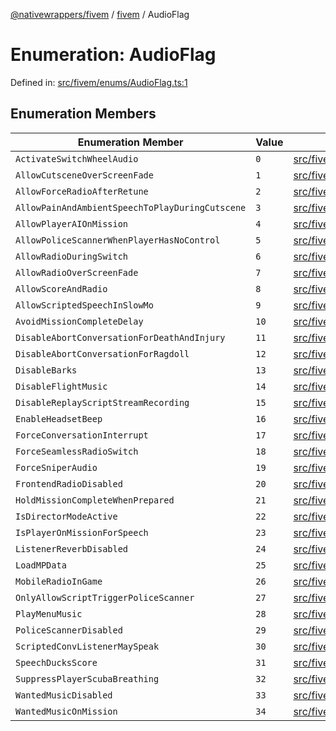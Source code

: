 [@nativewrappers/fivem](../../README.md) / [fivem](../README.md) / AudioFlag

# Enumeration: AudioFlag

Defined in: [src/fivem/enums/AudioFlag.ts:1](https://github.com/nativewrappers/nativewrappers/blob/ef9379993d0b7126700360ea0bc0e228bd354e81/src/fivem/enums/AudioFlag.ts#L1)

## Enumeration Members

| Enumeration Member | Value | Defined in |
| ------ | ------ | ------ |
| <a id="activateswitchwheelaudio"></a> `ActivateSwitchWheelAudio` | `0` | [src/fivem/enums/AudioFlag.ts:2](https://github.com/nativewrappers/nativewrappers/blob/ef9379993d0b7126700360ea0bc0e228bd354e81/src/fivem/enums/AudioFlag.ts#L2) |
| <a id="allowcutsceneoverscreenfade"></a> `AllowCutsceneOverScreenFade` | `1` | [src/fivem/enums/AudioFlag.ts:3](https://github.com/nativewrappers/nativewrappers/blob/ef9379993d0b7126700360ea0bc0e228bd354e81/src/fivem/enums/AudioFlag.ts#L3) |
| <a id="allowforceradioafterretune"></a> `AllowForceRadioAfterRetune` | `2` | [src/fivem/enums/AudioFlag.ts:4](https://github.com/nativewrappers/nativewrappers/blob/ef9379993d0b7126700360ea0bc0e228bd354e81/src/fivem/enums/AudioFlag.ts#L4) |
| <a id="allowpainandambientspeechtoplayduringcutscene"></a> `AllowPainAndAmbientSpeechToPlayDuringCutscene` | `3` | [src/fivem/enums/AudioFlag.ts:5](https://github.com/nativewrappers/nativewrappers/blob/ef9379993d0b7126700360ea0bc0e228bd354e81/src/fivem/enums/AudioFlag.ts#L5) |
| <a id="allowplayeraionmission"></a> `AllowPlayerAIOnMission` | `4` | [src/fivem/enums/AudioFlag.ts:6](https://github.com/nativewrappers/nativewrappers/blob/ef9379993d0b7126700360ea0bc0e228bd354e81/src/fivem/enums/AudioFlag.ts#L6) |
| <a id="allowpolicescannerwhenplayerhasnocontrol"></a> `AllowPoliceScannerWhenPlayerHasNoControl` | `5` | [src/fivem/enums/AudioFlag.ts:7](https://github.com/nativewrappers/nativewrappers/blob/ef9379993d0b7126700360ea0bc0e228bd354e81/src/fivem/enums/AudioFlag.ts#L7) |
| <a id="allowradioduringswitch"></a> `AllowRadioDuringSwitch` | `6` | [src/fivem/enums/AudioFlag.ts:8](https://github.com/nativewrappers/nativewrappers/blob/ef9379993d0b7126700360ea0bc0e228bd354e81/src/fivem/enums/AudioFlag.ts#L8) |
| <a id="allowradiooverscreenfade"></a> `AllowRadioOverScreenFade` | `7` | [src/fivem/enums/AudioFlag.ts:9](https://github.com/nativewrappers/nativewrappers/blob/ef9379993d0b7126700360ea0bc0e228bd354e81/src/fivem/enums/AudioFlag.ts#L9) |
| <a id="allowscoreandradio"></a> `AllowScoreAndRadio` | `8` | [src/fivem/enums/AudioFlag.ts:10](https://github.com/nativewrappers/nativewrappers/blob/ef9379993d0b7126700360ea0bc0e228bd354e81/src/fivem/enums/AudioFlag.ts#L10) |
| <a id="allowscriptedspeechinslowmo"></a> `AllowScriptedSpeechInSlowMo` | `9` | [src/fivem/enums/AudioFlag.ts:11](https://github.com/nativewrappers/nativewrappers/blob/ef9379993d0b7126700360ea0bc0e228bd354e81/src/fivem/enums/AudioFlag.ts#L11) |
| <a id="avoidmissioncompletedelay"></a> `AvoidMissionCompleteDelay` | `10` | [src/fivem/enums/AudioFlag.ts:12](https://github.com/nativewrappers/nativewrappers/blob/ef9379993d0b7126700360ea0bc0e228bd354e81/src/fivem/enums/AudioFlag.ts#L12) |
| <a id="disableabortconversationfordeathandinjury"></a> `DisableAbortConversationForDeathAndInjury` | `11` | [src/fivem/enums/AudioFlag.ts:13](https://github.com/nativewrappers/nativewrappers/blob/ef9379993d0b7126700360ea0bc0e228bd354e81/src/fivem/enums/AudioFlag.ts#L13) |
| <a id="disableabortconversationforragdoll"></a> `DisableAbortConversationForRagdoll` | `12` | [src/fivem/enums/AudioFlag.ts:14](https://github.com/nativewrappers/nativewrappers/blob/ef9379993d0b7126700360ea0bc0e228bd354e81/src/fivem/enums/AudioFlag.ts#L14) |
| <a id="disablebarks"></a> `DisableBarks` | `13` | [src/fivem/enums/AudioFlag.ts:15](https://github.com/nativewrappers/nativewrappers/blob/ef9379993d0b7126700360ea0bc0e228bd354e81/src/fivem/enums/AudioFlag.ts#L15) |
| <a id="disableflightmusic"></a> `DisableFlightMusic` | `14` | [src/fivem/enums/AudioFlag.ts:16](https://github.com/nativewrappers/nativewrappers/blob/ef9379993d0b7126700360ea0bc0e228bd354e81/src/fivem/enums/AudioFlag.ts#L16) |
| <a id="disablereplayscriptstreamrecording"></a> `DisableReplayScriptStreamRecording` | `15` | [src/fivem/enums/AudioFlag.ts:17](https://github.com/nativewrappers/nativewrappers/blob/ef9379993d0b7126700360ea0bc0e228bd354e81/src/fivem/enums/AudioFlag.ts#L17) |
| <a id="enableheadsetbeep"></a> `EnableHeadsetBeep` | `16` | [src/fivem/enums/AudioFlag.ts:18](https://github.com/nativewrappers/nativewrappers/blob/ef9379993d0b7126700360ea0bc0e228bd354e81/src/fivem/enums/AudioFlag.ts#L18) |
| <a id="forceconversationinterrupt"></a> `ForceConversationInterrupt` | `17` | [src/fivem/enums/AudioFlag.ts:19](https://github.com/nativewrappers/nativewrappers/blob/ef9379993d0b7126700360ea0bc0e228bd354e81/src/fivem/enums/AudioFlag.ts#L19) |
| <a id="forceseamlessradioswitch"></a> `ForceSeamlessRadioSwitch` | `18` | [src/fivem/enums/AudioFlag.ts:20](https://github.com/nativewrappers/nativewrappers/blob/ef9379993d0b7126700360ea0bc0e228bd354e81/src/fivem/enums/AudioFlag.ts#L20) |
| <a id="forcesniperaudio"></a> `ForceSniperAudio` | `19` | [src/fivem/enums/AudioFlag.ts:21](https://github.com/nativewrappers/nativewrappers/blob/ef9379993d0b7126700360ea0bc0e228bd354e81/src/fivem/enums/AudioFlag.ts#L21) |
| <a id="frontendradiodisabled"></a> `FrontendRadioDisabled` | `20` | [src/fivem/enums/AudioFlag.ts:22](https://github.com/nativewrappers/nativewrappers/blob/ef9379993d0b7126700360ea0bc0e228bd354e81/src/fivem/enums/AudioFlag.ts#L22) |
| <a id="holdmissioncompletewhenprepared"></a> `HoldMissionCompleteWhenPrepared` | `21` | [src/fivem/enums/AudioFlag.ts:23](https://github.com/nativewrappers/nativewrappers/blob/ef9379993d0b7126700360ea0bc0e228bd354e81/src/fivem/enums/AudioFlag.ts#L23) |
| <a id="isdirectormodeactive"></a> `IsDirectorModeActive` | `22` | [src/fivem/enums/AudioFlag.ts:24](https://github.com/nativewrappers/nativewrappers/blob/ef9379993d0b7126700360ea0bc0e228bd354e81/src/fivem/enums/AudioFlag.ts#L24) |
| <a id="isplayeronmissionforspeech"></a> `IsPlayerOnMissionForSpeech` | `23` | [src/fivem/enums/AudioFlag.ts:25](https://github.com/nativewrappers/nativewrappers/blob/ef9379993d0b7126700360ea0bc0e228bd354e81/src/fivem/enums/AudioFlag.ts#L25) |
| <a id="listenerreverbdisabled"></a> `ListenerReverbDisabled` | `24` | [src/fivem/enums/AudioFlag.ts:26](https://github.com/nativewrappers/nativewrappers/blob/ef9379993d0b7126700360ea0bc0e228bd354e81/src/fivem/enums/AudioFlag.ts#L26) |
| <a id="loadmpdata"></a> `LoadMPData` | `25` | [src/fivem/enums/AudioFlag.ts:27](https://github.com/nativewrappers/nativewrappers/blob/ef9379993d0b7126700360ea0bc0e228bd354e81/src/fivem/enums/AudioFlag.ts#L27) |
| <a id="mobileradioingame"></a> `MobileRadioInGame` | `26` | [src/fivem/enums/AudioFlag.ts:28](https://github.com/nativewrappers/nativewrappers/blob/ef9379993d0b7126700360ea0bc0e228bd354e81/src/fivem/enums/AudioFlag.ts#L28) |
| <a id="onlyallowscripttriggerpolicescanner"></a> `OnlyAllowScriptTriggerPoliceScanner` | `27` | [src/fivem/enums/AudioFlag.ts:29](https://github.com/nativewrappers/nativewrappers/blob/ef9379993d0b7126700360ea0bc0e228bd354e81/src/fivem/enums/AudioFlag.ts#L29) |
| <a id="playmenumusic"></a> `PlayMenuMusic` | `28` | [src/fivem/enums/AudioFlag.ts:30](https://github.com/nativewrappers/nativewrappers/blob/ef9379993d0b7126700360ea0bc0e228bd354e81/src/fivem/enums/AudioFlag.ts#L30) |
| <a id="policescannerdisabled"></a> `PoliceScannerDisabled` | `29` | [src/fivem/enums/AudioFlag.ts:31](https://github.com/nativewrappers/nativewrappers/blob/ef9379993d0b7126700360ea0bc0e228bd354e81/src/fivem/enums/AudioFlag.ts#L31) |
| <a id="scriptedconvlistenermayspeak"></a> `ScriptedConvListenerMaySpeak` | `30` | [src/fivem/enums/AudioFlag.ts:32](https://github.com/nativewrappers/nativewrappers/blob/ef9379993d0b7126700360ea0bc0e228bd354e81/src/fivem/enums/AudioFlag.ts#L32) |
| <a id="speechducksscore"></a> `SpeechDucksScore` | `31` | [src/fivem/enums/AudioFlag.ts:33](https://github.com/nativewrappers/nativewrappers/blob/ef9379993d0b7126700360ea0bc0e228bd354e81/src/fivem/enums/AudioFlag.ts#L33) |
| <a id="suppressplayerscubabreathing"></a> `SuppressPlayerScubaBreathing` | `32` | [src/fivem/enums/AudioFlag.ts:34](https://github.com/nativewrappers/nativewrappers/blob/ef9379993d0b7126700360ea0bc0e228bd354e81/src/fivem/enums/AudioFlag.ts#L34) |
| <a id="wantedmusicdisabled"></a> `WantedMusicDisabled` | `33` | [src/fivem/enums/AudioFlag.ts:35](https://github.com/nativewrappers/nativewrappers/blob/ef9379993d0b7126700360ea0bc0e228bd354e81/src/fivem/enums/AudioFlag.ts#L35) |
| <a id="wantedmusiconmission"></a> `WantedMusicOnMission` | `34` | [src/fivem/enums/AudioFlag.ts:36](https://github.com/nativewrappers/nativewrappers/blob/ef9379993d0b7126700360ea0bc0e228bd354e81/src/fivem/enums/AudioFlag.ts#L36) |
